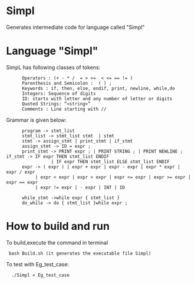 # Simpl
Generates intermediate code for language called "Simpl"

# Language "Simpl"
 SimpL has following classes of tokens:
 
          Operators : (+ - * /  = > >=  < <= == != )
          Parenthesis and Semicolon :  ( ) ;
          Keywords : if, then, else, endif, print, newline, while,do
          Integers: Sequence of digits
          ID: starts with letter and any number of letter or digits
          Quoted Strings: “<string>”
          Comments : Line starting with //

Grammar is given below:

          program -> stmt_list 
          stmt_list -> stmt_list stmt  | stmt 
          stmt -> assign_stmt | print_stmt | if_stmt 
          assign_stmt -> ID = expr ;
          print_stmt -> PRINT expr ; | PRINT STRING ; | PRINT NEWLINE ; if_stmt -> IF expr THEN stmt_list ENDIF 
                     | IF expr THEN stmt_list ELSE stmt_list ENDIF 
          expr -> ( expr ) | expr + expr | expr - expr | expr * expr | expr / expr 
               | expr < expr | expr > expr | expr <= expr | expr >= expr | expr == expr
               | expr != expr | - expr | INT | ID 

          while_stmt ->while expr { stmt_list } 
          do_while -> do { stmt_list }while expr ;
 
 
# How to build and run
To build,execute the command in terminal
          
     bash Build.sh (it generates the executable file Simpl)

To test with Eg_test_case:
      
      ./Simpl < Eg_test_case 

